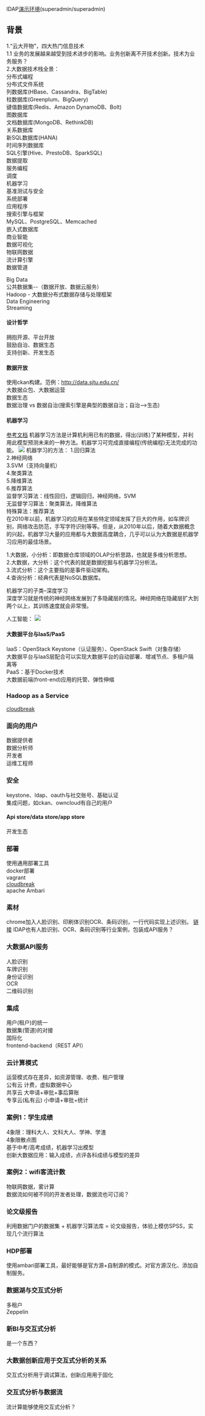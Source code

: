 IDAP[演示环境](http://10.0.14.1:8090/idap/)(superadmin/superadmin)  
## 背景
1.“云大开物”，四大热门信息技术  
1.1 业务的发展越来越受到技术进步的影响。业务创新离不开技术创新。技术为业务服务？  
2.大数据技术栈全景：  
分布式编程  
分布式文件系统  
列数据库(HBase、Cassandra、BigTable)  
柱数据库(Greenplum、BigQuery)  
键值数据库(Redis、Amazon DynamoDB、Bolt)  
图数据库  
文档数据库(MongoDB、RethinkDB)  
关系数据库  
新SQL数据库(HANA)  
时间序列数据库  
SQL引擎(Hive、PrestoDB、SparkSQL)  
数据提取  
服务编程  
调度  
机器学习  
基准测试与安全  
系统部署  
应用程序  
搜索引擎与框架  
MySQL、PostgreSQL、Memcached  
嵌入式数据库  
商业智能  
数据可视化  
物联网数据  
流计算引擎  
数据管道  



Big Data  
公共数据集--（数据开放、数据云服务）  
Hadoop - 大数据分布式数据存储与处理框架  
Data Engineering  
Streaming  
 
#### 设计哲学
拥抱开源、平台开放  
鼓励自治、数据生态  
支持创新、开发生态  

#### 数据开放
使用ckan构建。范例：http://data.sjtu.edu.cn/    
大数据众包、大数据运营    
数据生态   
数据治理 vs 数据自治(搜索引擎是典型的数据自治；自治-->生态)  

#### 机器学习
[参考文档](http://www.36dsj.com/archives/20382)
机器学习方法是计算机利用已有的数据，得出(训练)了某种模型，并利用此模型预测未来的一种方法。机器学习可完成直接编程(传统编程)无法完成的功能。
![](https://github.com/wbwangk/wbwangk.github.io/raw/master/images/bigdata-ML.png)
机器学习的方法：
1.回归算法  
2.神经网络  
3.SVM（支持向量机）  
4.聚类算法  
5.降维算法  
6.推荐算法    
监督学习算法：线性回归，逻辑回归，神经网络，SVM    
无监督学习算法：聚类算法，降维算法    
特殊算法：推荐算法    
在2010年以前，机器学习的应用在某些特定领域发挥了巨大的作用，如车牌识别，网络攻击防范，手写字符识别等等。但是，从2010年以后，随着大数据概念的兴起，机器学习大量的应用都与大数据高度耦合，几乎可以认为大数据是机器学习应用的最佳场景。

1.大数据，小分析：即数据仓库领域的OLAP分析思路，也就是多维分析思想。  
2.大数据，大分析：这个代表的就是数据挖掘与机器学习分析法。  
3.流式分析：这个主要指的是事件驱动架构。  
4.查询分析：经典代表是NoSQL数据库。  

机器学习的子类–深度学习    
深度学习就是传统的神经网络发展到了多隐藏层的情况。神经网络在隐藏层扩大到两个以上，其训练速度就会非常慢。  

人工智能：
![](https://github.com/wbwangk/wbwangk.github.io/raw/master/images/bigdata-AI.png)

#### 大数据平台与IaaS/PaaS
IaaS：OpenStack Keystone（认证服务）、OpenStack Swift（对象存储）  
大数据平台与IaaS层配合可以实现大数据平台的自动部署、增减节点、多租户隔离等  
PaaS：基于Docker技术  
大数据前端(front-end)应用的托管、弹性伸缩  

### Hadoop as a Service
[cloudbreak](https://github.com/sequenceiq/cloudbreak)  
### 面向的用户
数据提供者  
数据分析师  
开发者  
运维工程师  

### 安全
keystone、ldap、oauth与社交账号、基础认证  
集成问题，如ckan、owncloud有自己的用户  

#### Api store/data store/app store
开发生态  

### 部署
使用通用部署工具  
docker部署  
vagrant  
[cloudbreak](https://github.com/sequenceiq/cloudbreak)  
apache Ambari  

### 素材
chrome加入人脸识别、印刷体识别OCR、条码识别，一行代码实现上述识别。 [链接](http://www.jointforce.com/jfperiodical/article/4242)
IDAP也有人脸识别、OCR、条码识别等行业案例，包装成API服务？  

### 大数据API服务
人脸识别  
车牌识别  
身份证识别  
OCR  
二维码识别  

### 集成
用户(租户)的统一  
数据集(管道)的对接  
国际化  
frontend-backend（REST API）  

### 云计算模式
运营模式存在差异，如资源管理、收费、租户管理  
公有云  计费，虚拟数据中心  
共享云  大申请+审批+事后算账  
专享云(私有云)  小申请+审批+统计  

### 案例1：学生成绩
4象限：理科大人、文科大人、学神、学渣  
4象限散点图  
基于中考/高考成绩，机器学习出模型  
创新大数据应用：输入成绩，点评各科成绩与模型的差异  

### 案例2：wifi客流计数
物联网数据，雾计算  
数据流如何被不同的开发者处理，数据流也可订阅？

### 论文级报告
利用数据门户的数据集 + 机器学习算法库 = 论文级报告，体验上模仿SPSS，实现几个流行算法  

### HDP部署
使用ambari部署工具，最好能够是官方源+自制源的模式。对官方源汉化、添加自制服务。  

### 数据湖与交互式分析
多租户  
Zeppelin  

### 新BI与交互式分析
是一个东西？

### 大数据创新应用于交互式分析的关系
交互式分析用于调试算法，创新应用用于固化

### 交互式分析与数据流
流计算能够使用交互式分析？
